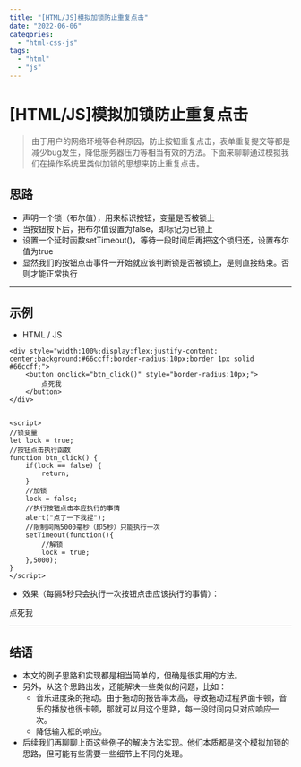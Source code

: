 ```yaml
---
title: "[HTML/JS]模拟加锁防止重复点击"
date: "2022-06-06"
categories: 
  - "html-css-js"
tags: 
  - "html"
  - "js"
---
```

# [HTML/JS]模拟加锁防止重复点击

> 由于用户的网络环境等各种原因，防止按钮重复点击，表单重复提交等都是减少bug发生，降低服务器压力等相当有效的方法。下面来聊聊通过模拟我们在操作系统里类似加锁的思想来防止重复点击。

## 思路

- 声明一个锁（布尔值），用来标识按钮，变量是否被锁上
- 当按钮按下后，把布尔值设置为false，即标记为已锁上
- 设置一个延时函数setTimeout()，等待一段时间后再把这个锁归还，设置布尔值为true
- 显然我们的按钮点击事件一开始就应该判断锁是否被锁上，是则直接结束。否则才能正常执行

* * *

## 示例

- HTML / JS

```
<div style="width:100%;display:flex;justify-content: center;background:#66ccff;border-radius:10px;border 1px solid #66ccff;">
    <button onclick="btn_click()" style="border-radius:10px;">
        点死我
    </button>
</div>


<script>
//锁变量
let lock = true;
//按钮点击执行函数
function btn_click() {
    if(lock == false) { 
        return;
    }
    //加锁
    lock = false;
    //执行按钮点击本应执行的事情
    alert("点了一下我捏");
    //限制间隔5000毫秒（即5秒）只能执行一次
    setTimeout(function(){
        //解锁
        lock = true;
    },5000);
}
</script>
```

- 效果（每隔5秒只会执行一次按钮点击应该执行的事情）：

点死我

<script>let lock = true; <div></div> function btn_click() { if(lock == false) { return; } lock = false; alert("点了一下我捏"); //限制间隔5000毫秒（即5秒）只能执行一次 setTimeout(function(){ lock = true; },5000); }</script>

* * *

## 结语

- 本文的例子思路和实现都是相当简单的，但确是很实用的方法。
- 另外，从这个思路出发，还能解决一些类似的问题，比如：
    - 音乐进度条的拖动。由于拖动的报告率太高，导致拖动过程界面卡顿，音乐的播放也很卡顿，那就可以用这个思路，每一段时间内只对应响应一次。
    - 降低输入框的响应。
- 后续我们再聊聊上面这些例子的解决方法实现。他们本质都是这个模拟加锁的思路，但可能有些需要一些细节上不同的处理。
